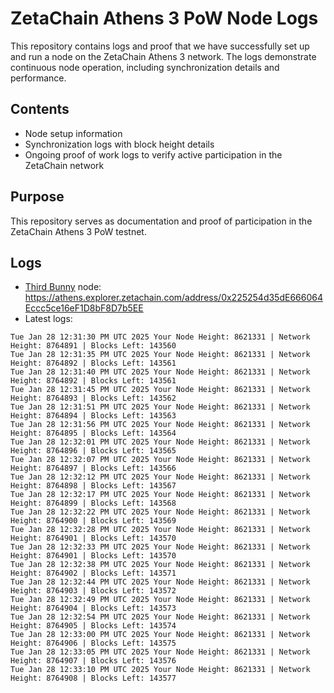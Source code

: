 # ZetaChain Athens 3 PoW Node Logs
This repository contains logs and proof that we have successfully set up and run a node on the ZetaChain Athens 3 network. The logs demonstrate continuous node operation, including synchronization details and performance.

## Contents
- Node setup information
- Synchronization logs with block height details
- Ongoing proof of work logs to verify active participation in the ZetaChain network

## Purpose
This repository serves as documentation and proof of participation in the ZetaChain Athens 3 PoW testnet.

## Logs

- [Third Bunny](https://thirdbunny.xyz/) node: https://athens.explorer.zetachain.com/address/0x225254d35dE666064Eccc5ce16eF1D8bF8D7b5EE
- Latest logs:
```
Tue Jan 28 12:31:30 PM UTC 2025 Your Node Height: 8621331 | Network Height: 8764891 | Blocks Left: 143560
Tue Jan 28 12:31:35 PM UTC 2025 Your Node Height: 8621331 | Network Height: 8764892 | Blocks Left: 143561
Tue Jan 28 12:31:40 PM UTC 2025 Your Node Height: 8621331 | Network Height: 8764892 | Blocks Left: 143561
Tue Jan 28 12:31:45 PM UTC 2025 Your Node Height: 8621331 | Network Height: 8764893 | Blocks Left: 143562
Tue Jan 28 12:31:51 PM UTC 2025 Your Node Height: 8621331 | Network Height: 8764894 | Blocks Left: 143563
Tue Jan 28 12:31:56 PM UTC 2025 Your Node Height: 8621331 | Network Height: 8764895 | Blocks Left: 143564
Tue Jan 28 12:32:01 PM UTC 2025 Your Node Height: 8621331 | Network Height: 8764896 | Blocks Left: 143565
Tue Jan 28 12:32:07 PM UTC 2025 Your Node Height: 8621331 | Network Height: 8764897 | Blocks Left: 143566
Tue Jan 28 12:32:12 PM UTC 2025 Your Node Height: 8621331 | Network Height: 8764898 | Blocks Left: 143567
Tue Jan 28 12:32:17 PM UTC 2025 Your Node Height: 8621331 | Network Height: 8764899 | Blocks Left: 143568
Tue Jan 28 12:32:22 PM UTC 2025 Your Node Height: 8621331 | Network Height: 8764900 | Blocks Left: 143569
Tue Jan 28 12:32:28 PM UTC 2025 Your Node Height: 8621331 | Network Height: 8764901 | Blocks Left: 143570
Tue Jan 28 12:32:33 PM UTC 2025 Your Node Height: 8621331 | Network Height: 8764901 | Blocks Left: 143570
Tue Jan 28 12:32:38 PM UTC 2025 Your Node Height: 8621331 | Network Height: 8764902 | Blocks Left: 143571
Tue Jan 28 12:32:44 PM UTC 2025 Your Node Height: 8621331 | Network Height: 8764903 | Blocks Left: 143572
Tue Jan 28 12:32:49 PM UTC 2025 Your Node Height: 8621331 | Network Height: 8764904 | Blocks Left: 143573
Tue Jan 28 12:32:54 PM UTC 2025 Your Node Height: 8621331 | Network Height: 8764905 | Blocks Left: 143574
Tue Jan 28 12:33:00 PM UTC 2025 Your Node Height: 8621331 | Network Height: 8764906 | Blocks Left: 143575
Tue Jan 28 12:33:05 PM UTC 2025 Your Node Height: 8621331 | Network Height: 8764907 | Blocks Left: 143576
Tue Jan 28 12:33:10 PM UTC 2025 Your Node Height: 8621331 | Network Height: 8764908 | Blocks Left: 143577
```
